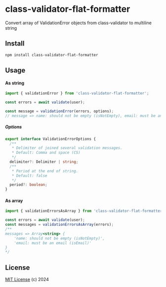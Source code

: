 # class-validator-flat-formatter

Convert array of ValidationError objects from class-validator to multiline string

## Install

```sh
npm install class-validator-flat-formatter
```

## Usage

#### As string

```ts
import { validationError } from 'class-validator-flat-formatter';

const errors = await validate(user);

const message = validationError(errors, options);
// message => name: should not be empty (isNotEmpty), email: must be an email (isEmail)
```

##### Options

```ts
export interface ValidationErrorOptions {
  /**
   * Delimiter of joined several validation messages.
   * Default: Comma and space (CS)
   */
  delimiter?: Delimiter | string;
  /**
   * Period at the end of string.
   * Default: false
   */
  period?: boolean;
}
```

#### As array

```ts
import { validationErrorsAsArray } from 'class-validator-flat-formatter';

const errors = await validate(user);
const messages = validationErrorsAsArray(errors);
/** 
messages => Array<string> {
    'name: should not be empty (isNotEmpty)',
    'email: must be an email (isEmail)'
}
*/
```

## License

[MIT License](https://opensource.org/licenses/MIT) (c) 2024
